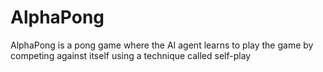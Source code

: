 # AlphaPong
AlphaPong is a pong game where the AI agent learns to play the game by competing against itself using a technique called self-play
